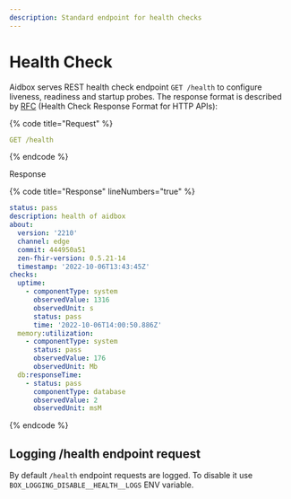 ```yaml
---
description: Standard endpoint for health checks
---
```


# Health Check

Aidbox serves REST health check endpoint `GET /health` to configure liveness, readiness and startup probes. The response format is described by [RFC](https://inadarei.github.io/rfc-healthcheck/) (Health Check Response Format for HTTP APIs):

{% code title="Request" %}
```yaml
GET /health
```
{% endcode %}

Response

{% code title="Response" lineNumbers="true" %}
```yaml
status: pass
description: health of aidbox
about:
  version: '2210'
  channel: edge
  commit: 444950a51
  zen-fhir-version: 0.5.21-14
  timestamp: '2022-10-06T13:43:45Z'
checks:
  uptime:
    - componentType: system
      observedValue: 1316
      observedUnit: s
      status: pass
      time: '2022-10-06T14:00:50.886Z'
  memory:utilization:
    - componentType: system
      status: pass
      observedValue: 176
      observedUnit: Mb
  db:responseTime:
    - status: pass
      componentType: database
      observedValue: 2
      observedUnit: msM
```
{% endcode %}

## Logging /health endpoint request

By default `/health` endpoint requests are logged. To disable it use `BOX_LOGGING_DISABLE__HEALTH__LOGS` ENV variable.
